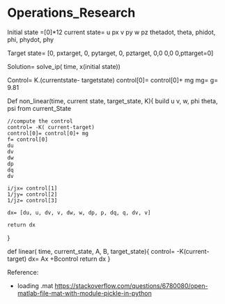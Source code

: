 # Operations_Research

Initial state =[0]\*12
current state= u px v py w pz thetadot, theta, phidot, phi, phydot, phy

Target state= [0, pxtarget,
0, pytarget,
0, pztarget,
0,0
0,0
0,pttarget=0]

Solution= solve_ip( time, x(initial state))

Control= K.(currentstate- targetstate)
control[0]= control[0]+ mg
mg=
g= 9.81

Def non_linear(time, current state, target_state, K){
build u v, w, phi theta, psi from current_State

    //compute the control
    control= -K( current-target)
    control[0]= control[0]+ mg
    f= control[0]
    du
    dv
    dw
    dp
    dq
    dv

    i/jx= control[1]
    1/jy= control[2]
    1/jz= control[3]

    dx= [du, u, dv, v, dw, w, dp, p, dq, q, dv, v]

    return dx

}

def linear( time, current_state, A, B, target_state){
control= -K(current- target)
dx= Ax +Bcontrol
return dx
}

Reference:

- loading .mat
  https://stackoverflow.com/questions/6780080/open-matlab-file-mat-with-module-pickle-in-python

